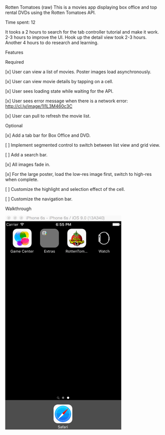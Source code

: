 Rotten Tomatoes (raw)
This is a movies app displaying box office and top rental DVDs using the Rotten Tomatoes API.

Time spent: 12  

It tooks a 2 hours to search for the tab controller tutorial and make it work. 2-3 hours to improve the UI.
Hook up the detail view took 2-3 hours. Another 4 hours to do research and learning. 

Features

Required

[x] User can view a list of movies. Poster images load asynchronously.<br>

[x] User can view movie details by tapping on a cell.<br>

[x] User sees loading state while waiting for the API.<br>

[x] User sees error message when there is a network error: http://cl.ly/image/1l1L3M460c3C<br>

[x] User can pull to refresh the movie list.

Optional

[x] Add a tab bar for Box Office and DVD.

[ ] Implement segmented control to switch between list view and grid view.

[ ] Add a search bar.

[x] All images fade in.

[x] For the large poster, load the low-res image first, switch to high-res when complete.

[ ] Customize the highlight and selection effect of the cell.

[ ] Customize the navigation bar.

Walkthrough

<img src="https://github.com/cassiomo/rottentomatoes/blob/master/rottentomatoes.gif">
